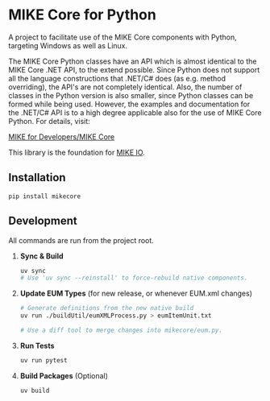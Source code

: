 # MIKE Core for Python

A project to facilitate use of the MIKE Core components with Python, targeting Windows as
well as Linux. 

The MIKE Core Python classes have an API which is almost identical to the MIKE Core .NET API, to the extend possible. 
Since Python does not support all the language constructions that .NET/C\# does (as e.g. method overriding),
the API's are not completely identical. Also, the number of classes in the Python version is also smaller, 
since Python classes can be formed while being used. However, the examples and documentation for the 
.NET/C\# API is to a high degree applicable also for the use of MIKE Core Python. For details, visit:

[MIKE for Developers/MIKE Core](http://docs.mikepoweredbydhi.com/core_libraries/core-libraries/)

This library is the foundation for [MIKE IO](https://github.com/DHI/mikeio). 

## Installation

```pip install mikecore```

## Development

All commands are run from the project root.

1.  **Sync & Build**
    ```bash
    uv sync
    # Use 'uv sync --reinstall' to force-rebuild native components.
    ```

2.  **Update EUM Types** (for new release, or whenever EUM.xml changes)
    ```bash
    # Generate definitions from the new native build
    uv run ./buildUtil/eumXMLProcess.py > eumItemUnit.txt

    # Use a diff tool to merge changes into mikecore/eum.py.
    ```

3.  **Run Tests**
    ```bash
    uv run pytest
    ```

4.  **Build Packages** (Optional)
    ```bash
    uv build
    ```



